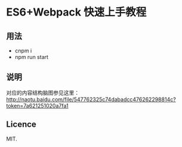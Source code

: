 # ES6+Webpack 快速上手教程

## 用法

-   cnpm i
-   npm run start

## 说明

对应的内容结构脑图参见这里：http://naotu.baidu.com/file/547762325c74dabadcc476262298814c?token=7a621251020a7fa1

## Licence

MIT.
